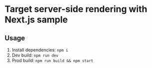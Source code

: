 # Target server-side rendering with Next.js sample

## Usage
1. Install dependencies: `npm i`
2. Dev build: `npm run dev`
3. Prod build: `npm run build && npm start`
